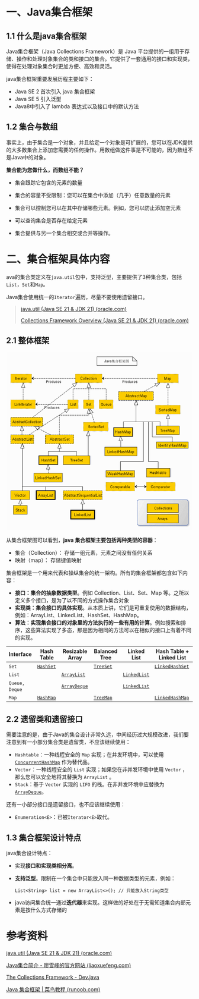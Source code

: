 # 一、Java集合框架

## 1.1 什么是java集合框架

Java集合框架（Java Collections Framework）是 Java 平台提供的一组用于存储、操作和处理对象集合的类和接口的集合。它提供了一套通用的接口和实现类，使得在处理对象集合时更加方便、高效和灵活。



java集合框架重要发展历程主要如下：

- Java SE 2 首次引入 java 集合框架
-  Java SE 5 引入泛型
- Java8中引入了 lambda 表达式以及接口中的默认方法



## 1.2 集合与数组

事实上，由于集合是一个对象，并且给定一个对象是可扩展的，您可以在JDK提供的大多数集合上添加您需要的任何操作。用数组做这件事是不可能的，因为数组不是Java中的对象。

**集合能为您做什么，而数组不能？**

- 集合跟踪它包含的元素的数量

- 集合的容量不受限制：您可以在集合中添加（几乎）任意数量的元素

- 集合可以控制您可以在其中存储哪些元素。例如，您可以防止添加空元素

* 可以查询集合是否存在给定元素

- 集合提供与另一个集合相交或合并等操作。





# 二、集合框架具体内容

ava的集合类定义在`java.util`包中，支持泛型，主要提供了3种集合类，包括`List`，`Set`和`Map`。

Java集合使用统一的`Iterator`遍历，尽量不要使用遗留接口。

>  [java.util (Java SE 21 & JDK 21) (oracle.com)](https://docs.oracle.com/en/java/javase/21/docs/api/java.base/java/util/package-summary.html)
>
> [Collections Framework Overview (Java SE 21 & JDK 21) (oracle.com)](https://docs.oracle.com/en/java/javase/21/docs/api/java.base/java/util/doc-files/coll-overview.html)

## 2.1 整体框架

![img](images/2243690-9cd9c896e0d512ed.gif)

从集合框架图可以看到，**java 集合框架主要包括两种类型的容器**：

- 集合（Collection）： 存储一组元素，元素之间没有任何关系
- 映射（map）： 存储键值映射

集合框架是一个用来代表和操纵集合的统一架构。所有的集合框架都包含如下内容：

- **接口：集合的抽象数据类型**。例如 Collection、List、Set、Map 等。之所以定义多个接口，是为了以不同的方式操作集合对象
- **实现类：集合接口的具体实现**。从本质上讲，它们是可重复使用的数据结构，例如：ArrayList、LinkedList、HashSet、HashMap。
- **算法：实现集合接口的对象里的方法执行的一些有用的计算**。例如搜索和排序，这些算法实现了多态，那是因为相同的方法可以在相似的接口上有着不同的实现。

| Interface      | Hash Table                                                   | Resizable Array                                              | Balanced Tree                                                | Linked List                                                  | Hash Table + Linked List                                     |
| :------------- | ------------------------------------------------------------ | ------------------------------------------------------------ | ------------------------------------------------------------ | ------------------------------------------------------------ | ------------------------------------------------------------ |
| `Set`          | [`HashSet`](https://docs.oracle.com/en/java/javase/21/docs/api/java.base/java/util/HashSet.html) |                                                              | [`TreeSet`](https://docs.oracle.com/en/java/javase/21/docs/api/java.base/java/util/TreeSet.html) |                                                              | [`LinkedHashSet`](https://docs.oracle.com/en/java/javase/21/docs/api/java.base/java/util/LinkedHashSet.html) |
| `List`         |                                                              | [`ArrayList`](https://docs.oracle.com/en/java/javase/21/docs/api/java.base/java/util/ArrayList.html) |                                                              | [`LinkedList`](https://docs.oracle.com/en/java/javase/21/docs/api/java.base/java/util/LinkedList.html) |                                                              |
| `Queue, Deque` |                                                              | [`ArrayDeque`](https://docs.oracle.com/en/java/javase/21/docs/api/java.base/java/util/ArrayDeque.html) |                                                              | [`LinkedList`](https://docs.oracle.com/en/java/javase/21/docs/api/java.base/java/util/LinkedList.html) |                                                              |
| `Map`          | [`HashMap`](https://docs.oracle.com/en/java/javase/21/docs/api/java.base/java/util/HashMap.html) |                                                              | [`TreeMap`](https://docs.oracle.com/en/java/javase/21/docs/api/java.base/java/util/TreeMap.html) |                                                              | [`LinkedHashMap`](https://docs.oracle.com/en/java/javase/21/docs/api/java.base/java/util/LinkedHashMap.html) |



## 2.2 遗留类和遗留接口

需要注意的是，由于Java的集合设计非常久远，中间经历过大规模改进，我们要注意到有一小部分集合类是遗留类，不应该继续使用：

- `Hashtable`：一种线程安全的 `Map` 实现；在并发环境中，可以使用 [`ConcurrentHashMap`](https://docs.oracle.com/en/java/javase/21/docs/api/java.base/java/util/concurrent/ConcurrentHashMap.html)  作为替代品。
- `Vector`：一种线程安全的 `List` 实现；如果您在非并发环境中使用 `Vector` ，那么您可以安全地将其替换为 `ArrayList` 。
- `Stack`：基于 `Vector` 实现的 `LIFO` 的栈。在非并发环境中应替换为 [`ArrayDeque`](https://docs.oracle.com/en/java/javase/21/docs/api/java.base/java/util/ArrayDeque.html)。

还有一小部分接口是遗留接口，也不应该继续使用：

- `Enumeration<E>`：已被`Iterator<E>`取代。



## 1.3 集合框架设计特点

java集合设计特点：

- 实现**接口和实现类相分离**。

- **支持泛型**。限制在一个集合中只能放入同一种数据类型的元素，例如：

  ```
  List<String> list = new ArrayList<>(); // 只能放入String类型
  ```

- java访问集合统一通过**迭代器**来实现。这样做的好处在于无需知道集合内部元素是按什么方式存储的

















# 参考资料

[java.util (Java SE 21 & JDK 21) (oracle.com)](https://docs.oracle.com/en/java/javase/21/docs/api/java.base/java/util/package-summary.html)

[Java集合简介 - 廖雪峰的官方网站 (liaoxuefeng.com)](https://www.liaoxuefeng.com/wiki/1252599548343744/1265109905179456)

[The Collections Framework - Dev.java](https://dev.java/learn/api/collections-framework/)

[Java 集合框架 | 菜鸟教程 (runoob.com)](https://www.runoob.com/java/java-collections.html)